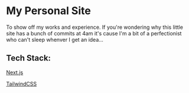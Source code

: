 # My Personal Site

To show off my works and experience. If you're wondering why this little site has a bunch of commits at 4am it's cause I'm a bit of a perfectionist who can't sleep whenver I get an idea...

## Tech Stack:

[Next.js](https://nextjs.org/)

[TailwindCSS](https://tailwindcss.com/)
